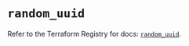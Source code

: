 # `random_uuid`

Refer to the Terraform Registry for docs: [`random_uuid`](https://registry.terraform.io/providers/hashicorp/random/3.6.0/docs/resources/uuid).
